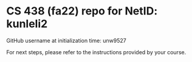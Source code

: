 # CS 438 (fa22) repo for NetID: kunleli2

GitHub username at initialization time: unw9527

For next steps, please refer to the instructions provided by your course.
